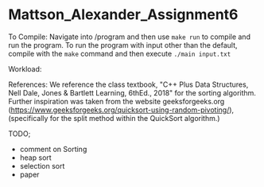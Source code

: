 # Mattson_Alexander_Assignment6
To Compile:
Navigate into /program and then use `make run` to compile and run the program. To run the program with input other than the default, compile with the `make` command and then execute `./main input.txt`

Workload:

References:
We reference the class textbook, "C++ Plus Data Structures, Nell Dale, Jones & Bartlett Learning, 6thEd., 2018" for the sorting algorithm. Further inspiration was taken from the website geeksforgeeks.org (https://www.geeksforgeeks.org/quicksort-using-random-pivoting/), (specifically for the split method within the QuickSort algorithm.)


TODO;

- comment on Sorting
- heap sort
- selection sort
- paper
